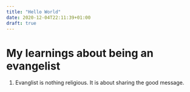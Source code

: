 ```yaml
---
title: "Hello World"
date: 2020-12-04T22:11:39+01:00
draft: true
---
```


# My learnings about being an evangelist

1. Evanglist is nothing religious. It is about sharing the good message.
